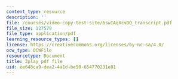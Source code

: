 ```yaml
---
content_type: resource
description: ''
file: /courses/video-copy-test-site/6swIAqXcvDQ_transcript.pdf
file_size: 127579
file_type: application/pdf
learning_resource_types: []
license: https://creativecommons.org/licenses/by-nc-sa/4.0/
ocw_type: OCWFile
resourcetype: Document
title: 3play pdf file
uid: ee648ca9-dea2-4a1d-be50-654770231e81
---
```

